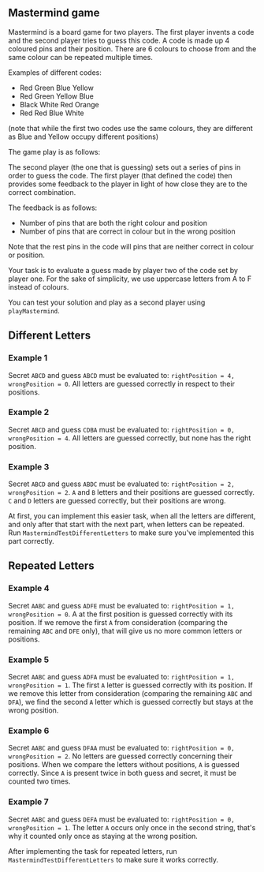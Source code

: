 ## Mastermind game
Mastermind is a board game for two players. The first player invents a code and the second player tries to guess this code. A code is made up 4 coloured pins and their position. There are 6 colours to choose from and the same colour can be repeated multiple times.

Examples of different codes:

+ Red Green Blue Yellow
+ Red Green Yellow Blue
+ Black White Red Orange
+ Red Red Blue White

(note that while the first two codes use the same colours, they are different as Blue and Yellow occupy different positions)

The game play is as follows:

The second player (the one that is guessing) sets out a series of pins in order to guess the code. The first player (that defined the code) then provides some feedback to the player in light of how close they are to the correct combination.

The feedback is as follows:

+ Number of pins that are both the right colour and position
+ Number of pins that are correct in colour but in the wrong position

Note that the rest pins in the code will pins that are neither correct in colour or position.

Your task is to evaluate a guess made by player two of the code set by player one. For the sake of simplicity, we use uppercase letters from A to F instead of colours.

You can test your solution and play as a second player using `playMastermind`.

## Different Letters
### Example 1

Secret `ABCD` and guess `ABCD` must be evaluated to: `rightPosition = 4, wrongPosition = 0`. All letters are guessed correctly in respect to their positions.

### Example 2

Secret `ABCD` and guess `CDBA` must be evaluated to: `rightPosition = 0, wrongPosition = 4`. All letters are guessed correctly, but none has the right position.

### Example 3

Secret `ABCD` and guess `ABDC` must be evaluated to: `rightPosition = 2, wrongPosition = 2`. `A` and `B` letters and their positions are guessed correctly. `C` and `D` letters are guessed correctly, but their positions are wrong.

At first, you can implement this easier task, when all the letters are different, and only after that start with the next part, when letters can be repeated. Run `MastermindTestDifferentLetters` to make sure you've implemented this part correctly.

## Repeated Letters

### Example 4

Secret `AABC` and guess `ADFE` must be evaluated to: `rightPosition = 1, wrongPosition = 0`. A at the first position is guessed correctly with its position. If we remove the first `A` from consideration (comparing the remaining `ABC` and `DFE` only), that will give us no more common letters or positions.

### Example 5

Secret `AABC` and guess `ADFA` must be evaluated to: `rightPosition = 1, wrongPosition = 1`. The first `A` letter is guessed correctly with its position. If we remove this letter from consideration (comparing the remaining `ABC` and `DFA`), we find the second `A` letter which is guessed correctly but stays at the wrong position.

### Example 6

Secret `AABC` and guess `DFAA` must be evaluated to: `rightPosition = 0, wrongPosition = 2`. No letters are guessed correctly concerning their positions. When we compare the letters without positions, `A` is guessed correctly. Since `A` is present twice in both guess and secret, it must be counted two times.

### Example 7

Secret `AABC` and guess `DEFA` must be evaluated to: `rightPosition = 0, wrongPosition = 1`. The letter `A` occurs only once in the second string, that's why it counted only once as staying at the wrong position.

After implementing the task for repeated letters, run `MastermindTestDifferentLetters` to make sure it works correctly.